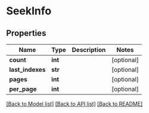 # SeekInfo

## Properties
Name | Type | Description | Notes
------------ | ------------- | ------------- | -------------
**count** | **int** |  | [optional]
**last_indexes** | **str** |  | [optional]
**pages** | **int** |  | [optional]
**per_page** | **int** |  | [optional]

[[Back to Model list]](../README.md#documentation-for-models) [[Back to API list]](../README.md#documentation-for-api-endpoints) [[Back to README]](../README.md)
